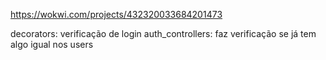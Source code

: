 https://wokwi.com/projects/432320033684201473



decorators: verificação de login
auth_controllers: faz verificação se já tem algo igual nos users 
